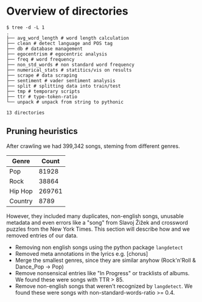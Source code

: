 # Overview of directories

```shell
$ tree -d -L 1
.
├── avg_word_length # word length calculation
├── clean # detect language and POS tag
├── db # database management
├── egocentrism # egocentric analysis
├── freq # word frequency
├── non_std_words # non standard word frequency
├── numerical_stats # statitics/vis on results
├── scrape # data scraping
├── sentiment # vader sentiment analysis
├── split # splitting data into train/test
├── tmp # temporary scripts
├── ttr # type-token-ratio
└── unpack # unpack from string to pythonic

13 directories
```

## Pruning heuristics

After crawling we had 399,342 songs, steming from different genres.

| Genre | Count |
| ------- | ------ |
| Pop | 81928 |
| Rock | 38864 |
| Hip Hop | 269761 |
| Country | 8789 |

However, they included many duplicates, non-english songs, unusable metadata and even errors like a "song" from Slavoj Žižek and crossword puzzles from the New York Times. This section will describe how and we removed entries of our data.

* Removing non english songs using the python package `langdetect`
* Removed meta annotations in the lyrics e.g. [chorus]
* Merge the smallest genres, since they are similar anyhow (Rock'n'Roll & Dance_Pop -> Pop)
* Remove nonsensical entries like "In Progress" or tracklists of albums. We found these were songs with TTR > 85.
* Remove non-english songs that weren't recognized by `langdetect`. We found these were songs with non-standard-words-ratio >= 0.4.
